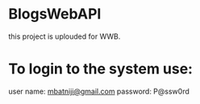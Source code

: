 # BlogsWebAPI
this project is uplouded for WWB.
# To login to the system use:
user name: mbatniji@gmail.com
password: P@ssw0rd
